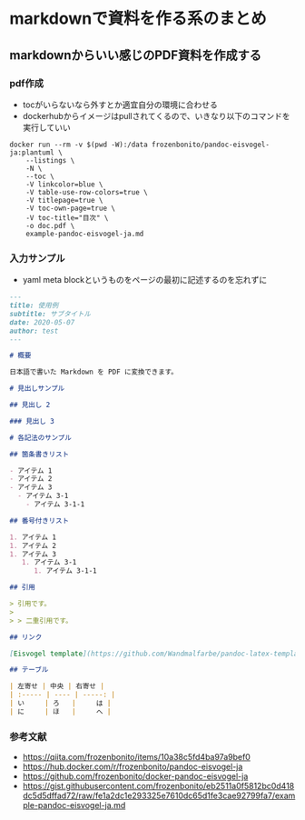 # markdownで資料を作る系のまとめ

## markdownからいい感じのPDF資料を作成する

### pdf作成
- tocがいらないなら外すとか適宜自分の環境に合わせる
- dockerhubからイメージはpullされてくるので、いきなり以下のコマンドを実行していい


```
docker run --rm -v $(pwd -W):/data frozenbonito/pandoc-eisvogel-ja:plantuml \
    --listings \
    -N \
    --toc \
    -V linkcolor=blue \
    -V table-use-row-colors=true \
    -V titlepage=true \
    -V toc-own-page=true \
    -V toc-title="目次" \
    -o doc.pdf \
    example-pandoc-eisvogel-ja.md
```

### 入力サンプル
- yaml meta blockというものをページの最初に記述するのを忘れずに

```markdown
---
title: 使用例
subtitle: サブタイトル
date: 2020-05-07
author: test
---

# 概要

日本語で書いた Markdown を PDF に変換できます。

# 見出しサンプル

## 見出し 2

### 見出し 3

# 各記法のサンプル

## 箇条書きリスト

- アイテム 1
- アイテム 2
- アイテム 3
  - アイテム 3-1
    - アイテム 3-1-1

## 番号付きリスト

1. アイテム 1
1. アイテム 2
1. アイテム 3
   1. アイテム 3-1
      1. アイテム 3-1-1

## 引用

> 引用です。
>
> > 二重引用です。

## リンク

[Eisvogel template](https://github.com/Wandmalfarbe/pandoc-latex-template) を使っています。

## テーブル

| 左寄せ | 中央 | 右寄せ |
| :----- | ---- | -----: |
| い     | ろ   |     は |
| に     | ほ   |     へ |

```

### 参考文献
- https://qiita.com/frozenbonito/items/10a38c5fd4ba97a9bef0
- https://hub.docker.com/r/frozenbonito/pandoc-eisvogel-ja
- https://github.com/frozenbonito/docker-pandoc-eisvogel-ja
- https://gist.githubusercontent.com/frozenbonito/eb2511a0f5812bc0d418dc5d5dffad72/raw/fe1a2dc1e293325e7610dc65d1fe3cae92799fa7/example-pandoc-eisvogel-ja.md
